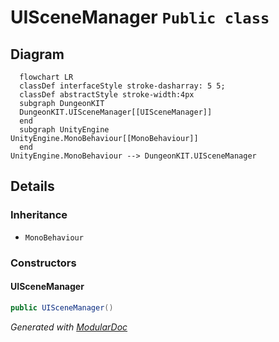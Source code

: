 # UISceneManager `Public class`

## Diagram
```mermaid
  flowchart LR
  classDef interfaceStyle stroke-dasharray: 5 5;
  classDef abstractStyle stroke-width:4px
  subgraph DungeonKIT
  DungeonKIT.UISceneManager[[UISceneManager]]
  end
  subgraph UnityEngine
UnityEngine.MonoBehaviour[[MonoBehaviour]]
  end
UnityEngine.MonoBehaviour --> DungeonKIT.UISceneManager
```

## Details
### Inheritance
 - `MonoBehaviour`

### Constructors
#### UISceneManager
```csharp
public UISceneManager()
```

*Generated with* [*ModularDoc*](https://github.com/hailstorm75/ModularDoc)
